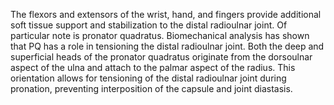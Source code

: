 The flexors and extensors of the wrist, hand, and fingers provide additional soft tissue support and stabilization to the distal radioulnar joint. Of particular note is pronator quadratus. Biomechanical analysis has shown that PQ has a role in tensioning the distal radioulnar joint. Both the deep and superficial heads of the pronator quadratus originate from the dorsoulnar aspect of the ulna and attach to the palmar aspect of the radius. This orientation allows for tensioning of the distal radioulnar joint during pronation, preventing interposition of the capsule and joint diastasis.